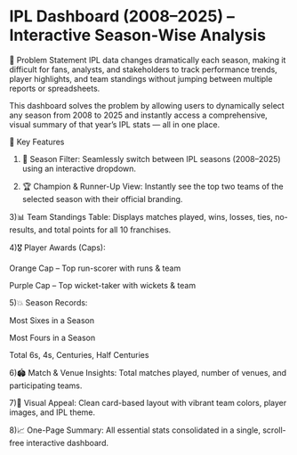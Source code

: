 #  IPL Dashboard (2008–2025) – Interactive Season-Wise Analysis
🧩 Problem Statement
IPL data changes dramatically each season, making it difficult for fans, analysts, and stakeholders to track performance trends, player highlights, and team standings without jumping between multiple reports or spreadsheets.

This dashboard solves the problem by allowing users to dynamically select any season from 2008 to 2025 and instantly access a comprehensive, visual summary of that year’s IPL stats — all in one place.

🌟 Key Features
1) 📅 Season Filter:
Seamlessly switch between IPL seasons (2008–2025) using an interactive dropdown.

2) 🏆 Champion & Runner-Up View:
Instantly see the top two teams of the selected season with their official branding.

3)📊 Team Standings Table:
Displays matches played, wins, losses, ties, no-results, and total points for all 10 franchises.

4)🎖️ Player Awards (Caps):

Orange Cap – Top run-scorer with runs & team

Purple Cap – Top wicket-taker with wickets & team

5)💥 Season Records:

Most Sixes in a Season

Most Fours in a Season

Total 6s, 4s, Centuries, Half Centuries

6)🏟️ Match & Venue Insights:
Total matches played, number of venues, and participating teams.

7)🎨 Visual Appeal:
Clean card-based layout with vibrant team colors, player images, and IPL theme.

8)📈 One-Page Summary:
All essential stats consolidated in a single, scroll-free interactive dashboard.
